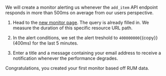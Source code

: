 We will create a monitor alerting us whenever the `add_item` API endpoint responds in more than 500ms on average from our users perspective.

1. Head to the [new monitor page](https://app.datadoghq.com/monitors?agg_metric=log_duration&agg_type=avg&query=%2540http.url_details.path%253A%2522%252Fapi%252Fv2%252Fstorefront%252Fcart%252Fadd_item%2522%2520%2540evt.category%253Aresource#create/rum). The query is already filled in. We measure the duration of this specific resource URL path.

2. In the alert conditions, we set the alert treshold to `400000000`{{copy}} (400ms) for the last 5 minutes.

3. Enter a title and a message containing your email address to receive a notification whenever the performance degrades.

Congratulations, you created your first monitor based off RUM data.